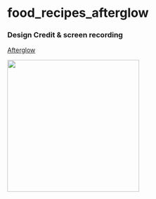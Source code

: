 # food_recipes_afterglow

### Design Credit & screen recording
[Afterglow](https://dribbble.com/shots/6950787-Mobile-App-Food-Recipes) 

<img src="https://raw.githubusercontent.com/watery-desert/assets/main/food_recipes_afterglow/screen_recording.gif"  width="300"/>

